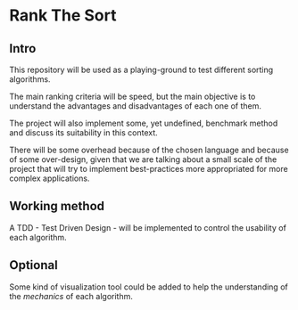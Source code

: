 # Rank The Sort

## Intro

This repository will be used as a playing-ground to test different sorting algorithms.

The main ranking criteria will be speed, but the main objective is to understand the advantages and disadvantages of each one of them.

The project will also implement some, yet undefined, benchmark method and discuss its suitability in this context.

There will be some overhead because of the chosen language and because of some over-design, given that we are talking about a small scale of the project that will try to implement best-practices more appropriated for more complex applications. 

## Working method

A TDD - Test Driven Design - will be implemented to control the usability of each algorithm.

## Optional

Some kind of visualization tool could be added to help the understanding of the *mechanics* of each algorithm.
